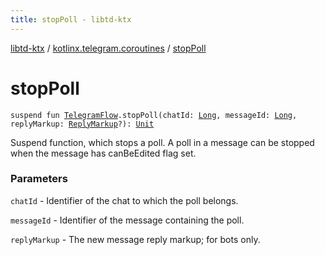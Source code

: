 ```yaml
---
title: stopPoll - libtd-ktx
---
```


[libtd-ktx](../index.html) / [kotlinx.telegram.coroutines](index.html) / [stopPoll](./stop-poll.html)

# stopPoll

`suspend fun `[`TelegramFlow`](../kotlinx.telegram.core/-telegram-flow/index.html)`.stopPoll(chatId: `[`Long`](https://kotlinlang.org/api/latest/jvm/stdlib/kotlin/-long/index.html)`, messageId: `[`Long`](https://kotlinlang.org/api/latest/jvm/stdlib/kotlin/-long/index.html)`, replyMarkup: `[`ReplyMarkup`](https://tdlibx.github.io/td/docs/org/drinkless/td/libcore/telegram/TdApi.ReplyMarkup.html)`?): `[`Unit`](https://kotlinlang.org/api/latest/jvm/stdlib/kotlin/-unit/index.html)

Suspend function, which stops a poll. A poll in a message can be stopped when the message has
canBeEdited flag set.

### Parameters

`chatId` - Identifier of the chat to which the poll belongs.

`messageId` - Identifier of the message containing the poll.

`replyMarkup` - The new message reply markup; for bots only.
